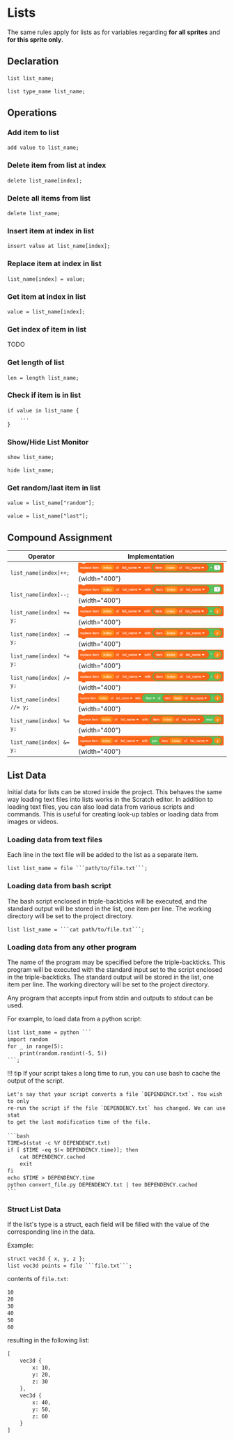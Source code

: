 # Lists

The same rules apply for lists as for variables regarding **for all sprites** and
**for this sprite only**.

## Declaration

```goboscript
list list_name;
```

```goboscript
list type_name list_name;
```

## Operations

### Add item to list

```goboscript
add value to list_name;
```

### Delete item from list at index

```goboscript
delete list_name[index];
```

### Delete all items from list

```goboscript
delete list_name;
```

### Insert item at index in list

```goboscript
insert value at list_name[index];
```

### Replace item at index in list

```goboscript
list_name[index] = value;
```

### Get item at index in list

```goboscript
value = list_name[index];
```

### Get index of item in list

TODO

### Get length of list

```goboscript
len = length list_name;
```

### Check if item is in list

```goboscript
if value in list_name {
    ...
}
```

### Show/Hide List Monitor

```goboscript
show list_name;
```

```goboscript
hide list_name;
```

### Get random/last item in list

```goboscript
value = list_name["random"];
```

```goboscript
value = list_name["last"];
```

## Compound Assignment

| Operator               | Implementation                                 |
|------------------------|------------------------------------------------|
| `list_name[index]++;`  | ![](../assets/list_increment.png){width="400"} |
| `list_name[index]--;`  | ![](../assets/list_decrement.png){width="400"} |
| `list_name[index] += y;` | ![](../assets/list_add.png){width="400"} |
| `list_name[index] -= y;` | ![](../assets/list_subtract.png){width="400"} |
| `list_name[index] *= y;` | ![](../assets/list_multiply.png){width="400"} |
| `list_name[index] /= y;` | ![](../assets/list_divide.png){width="400"} |
| `list_name[index] //= y;` | ![](../assets/list_floor_divide.png){width="400"} |
| `list_name[index] %= y;` | ![](../assets/list_mod.png){width="400"} |
| `list_name[index] &= y;` | ![](../assets/list_join.png){width="400"} |

## List Data

Initial data for lists can be stored inside the project. This behaves the same way
loading text files into lists works in the Scratch editor. In addition to loading text 
files, you can also load data from various scripts and commands. This is useful for
creating look-up tables or loading data from images or videos.


### Loading data from text files

Each line in the text file will be added to the list as a separate item.

```goboscript
list list_name = file ```path/to/file.txt```;
```

### Loading data from bash script

The bash script enclosed in triple-backticks will be executed, and the standard output
will be stored in the list, one item per line. The working directory will be set to the 
project directory.

```goboscript
list list_name = ```cat path/to/file.txt```;
```

### Loading data from any other program

The name of the program may be specified before the triple-backticks. This program will
be executed with the standard input set to the script enclosed in the triple-backticks.
The standard output will be stored in the list, one item per line. The working directory
will be set to the project directory.

Any program that accepts input from stdin and outputs to stdout can be used.

For example, to load data from a python script:

```goboscript
list list_name = python ```
import random
for _ in range(5):
    print(random.randint(-5, 5))
```;
```

!!! tip
    If your script takes a long time to run, you can use bash to cache the output of the
    script.

    Let's say that your script converts a file `DEPENDENCY.txt`. You wish to only
    re-run the script if the file `DEPENDENCY.txt` has changed. We can use stat
    to get the last modification time of the file.

    ```bash
    TIME=$(stat -c %Y DEPENDENCY.txt)
    if [ $TIME -eq $(< DEPENDENCY.time)]; then
        cat DEPENDENCY.cached
        exit
    fi
    echo $TIME > DEPENDENCY.time
    python convert_file.py DEPENDENCY.txt | tee DEPENDENCY.cached
    ```

### Struct List Data

If the list's type is a struct, each field will be filled with the value of the
corresponding line in the data.

Example:

```goboscript
struct vec3d { x, y, z };
list vec3d points = file ```file.txt```;
```

contents of `file.txt`:
```
10
20
30
40
50
60
```

resulting in the following list:

```goboscript
[
    vec3d {
        x: 10,
        y: 20,
        z: 30
    },
    vec3d {
        x: 40,
        y: 50,
        z: 60
    }
]
```
